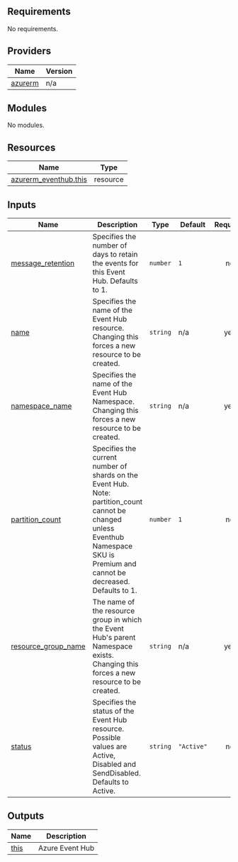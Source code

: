 <!-- BEGIN_TF_DOCS -->
## Requirements

No requirements.

## Providers

| Name | Version |
|------|---------|
| <a name="provider_azurerm"></a> [azurerm](#provider\_azurerm) | n/a |

## Modules

No modules.

## Resources

| Name | Type |
|------|------|
| [azurerm_eventhub.this](https://registry.terraform.io/providers/hashicorp/azurerm/latest/docs/resources/eventhub) | resource |

## Inputs

| Name | Description | Type | Default | Required |
|------|-------------|------|---------|:--------:|
| <a name="input_message_retention"></a> [message\_retention](#input\_message\_retention) | Specifies the number of days to retain the events for this Event Hub. Defaults to 1. | `number` | `1` | no |
| <a name="input_name"></a> [name](#input\_name) | Specifies the name of the Event Hub resource. Changing this forces a new resource to be created. | `string` | n/a | yes |
| <a name="input_namespace_name"></a> [namespace\_name](#input\_namespace\_name) | Specifies the name of the Event Hub Namespace. Changing this forces a new resource to be created. | `string` | n/a | yes |
| <a name="input_partition_count"></a> [partition\_count](#input\_partition\_count) | Specifies the current number of shards on the Event Hub. Note: partition\_count cannot be changed unless Eventhub Namespace SKU is Premium and cannot be decreased. Defaults to 1. | `number` | `1` | no |
| <a name="input_resource_group_name"></a> [resource\_group\_name](#input\_resource\_group\_name) | The name of the resource group in which the Event Hub's parent Namespace exists. Changing this forces a new resource to be created. | `string` | n/a | yes |
| <a name="input_status"></a> [status](#input\_status) | Specifies the status of the Event Hub resource. Possible values are Active, Disabled and SendDisabled. Defaults to Active. | `string` | `"Active"` | no |

## Outputs

| Name | Description |
|------|-------------|
| <a name="output_this"></a> [this](#output\_this) | Azure Event Hub |
<!-- END_TF_DOCS -->